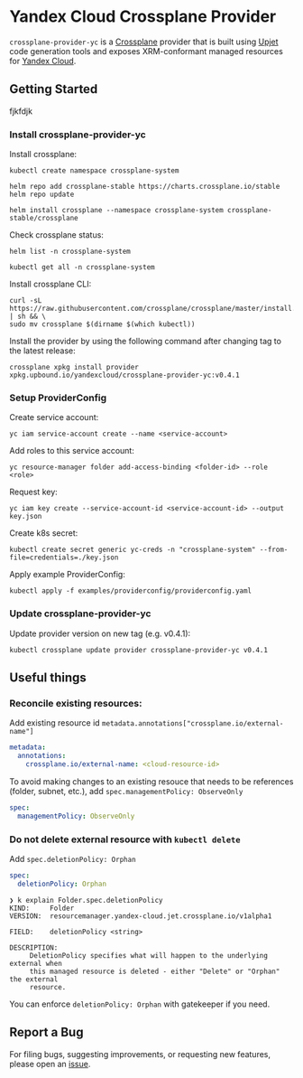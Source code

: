 # Yandex Cloud Crossplane Provider

`crossplane-provider-yc` is a [Crossplane](https://crossplane.io/) provider that is built
using [Upjet](https://github.com/crossplane/upjet/) code generation tools and exposes XRM-conformant
managed resources for [Yandex Cloud](https://cloud.yandex.com/).

## Getting Started
fjkfdjk

### Install crossplane-provider-yc

Install crossplane:

```
kubectl create namespace crossplane-system

helm repo add crossplane-stable https://charts.crossplane.io/stable
helm repo update

helm install crossplane --namespace crossplane-system crossplane-stable/crossplane 
```

Check crossplane status:

```
helm list -n crossplane-system

kubectl get all -n crossplane-system
```

Install crossplane CLI:

```shell
curl -sL https://raw.githubusercontent.com/crossplane/crossplane/master/install.sh | sh && \
sudo mv crossplane $(dirname $(which kubectl))
```

Install the provider by using the following command after changing tag to the latest release:


```
crossplane xpkg install provider xpkg.upbound.io/yandexcloud/crossplane-provider-yc:v0.4.1
```

### Setup ProviderConfig

Create service account:

```
yc iam service-account create --name <service-account>
```

Add roles to this service account:

```shell
yc resource-manager folder add-access-binding <folder-id> --role <role>
```

Request key:

```shell
yc iam key create --service-account-id <service-account-id> --output key.json
```

Create k8s secret:

```shell
kubectl create secret generic yc-creds -n "crossplane-system" --from-file=credentials=./key.json
```

Apply example ProviderConfig:

```
kubectl apply -f examples/providerconfig/providerconfig.yaml
```

### Update crossplane-provider-yc

Update provider version on new tag (e.g. v0.4.1):

```
kubectl crossplane update provider crossplane-provider-yc v0.4.1
```

## Useful things

### Reconcile existing resources:

Add existing resource id `metadata.annotations["crossplane.io/external-name"]`

```yaml
metadata:
  annotations:
    crossplane.io/external-name: <cloud-resource-id>
```

To avoid making changes to an existing resouce that needs to be references (folder, subnet, etc.),
add `spec.managementPolicy: ObserveOnly`

```yaml
spec:
  managementPolicy: ObserveOnly
```

### Do not delete external resource with `kubectl delete`

Add `spec.deletionPolicy: Orphan`

```yaml
spec:
  deletionPolicy: Orphan
```

```shell
❯ k explain Folder.spec.deletionPolicy
KIND:     Folder
VERSION:  resourcemanager.yandex-cloud.jet.crossplane.io/v1alpha1

FIELD:    deletionPolicy <string>

DESCRIPTION:
     DeletionPolicy specifies what will happen to the underlying external when
     this managed resource is deleted - either "Delete" or "Orphan" the external
     resource.
```

You can enforce `deletionPolicy: Orphan` with gatekeeper if you need.

## Report a Bug

For filing bugs, suggesting improvements, or requesting new features, please open
an [issue](https://github.com/yandex-cloud/crossplane-provider-yc/issues).
